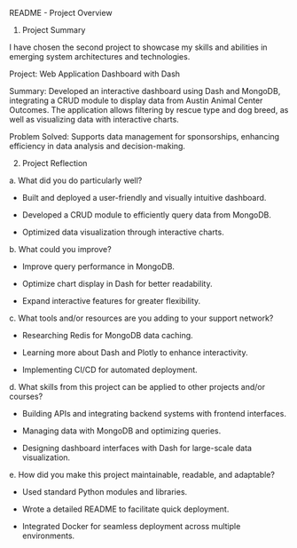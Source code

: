 README - Project Overview

1. Project Summary

I have chosen the second project to showcase my skills and abilities in emerging system architectures and technologies.

Project: Web Application Dashboard with Dash

Summary: Developed an interactive dashboard using Dash and MongoDB, integrating a CRUD module to display data from Austin Animal Center Outcomes. The application allows filtering by rescue type and dog breed, as well as visualizing data with interactive charts.

Problem Solved: Supports data management for sponsorships, enhancing efficiency in data analysis and decision-making.

2. Project Reflection

a.  What did you do particularly well?

-  Built and deployed a user-friendly and visually intuitive dashboard.

-  Developed a CRUD module to efficiently query data from MongoDB.

-  Optimized data visualization through interactive charts.

b.  What could you improve?

-  Improve query performance in MongoDB.

-  Optimize chart display in Dash for better readability.

-  Expand interactive features for greater flexibility.

c. What tools and/or resources are you adding to your support network?

-  Researching Redis for MongoDB data caching.

-  Learning more about Dash and Plotly to enhance interactivity.

-  Implementing CI/CD for automated deployment.

d.  What skills from this project can be applied to other projects and/or courses?

-  Building APIs and integrating backend systems with frontend interfaces.

-  Managing data with MongoDB and optimizing queries.

-  Designing dashboard interfaces with Dash for large-scale data visualization.

e.  How did you make this project maintainable, readable, and adaptable?

-  Used standard Python modules and libraries.

-  Wrote a detailed README to facilitate quick deployment.

-  Integrated Docker for seamless deployment across multiple environments.
